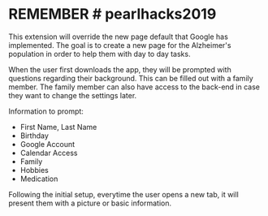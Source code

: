 <h1> REMEMBER # pearlhacks2019 </h1>
<p> This extension will override the new page default that Google has implemented. The goal is to create a new page for the Alzheimer's population in order to help them with day to day tasks. </p>
<p> When the user first downloads the app, they will be prompted with questions regarding their background. This can be filled out with a family member. The family member can also have access to the back-end in case they want to change the settings later. </p>
<p> Information to prompt: </p>
<ul>
  <li>First Name, Last Name</li>
  <li>Birthday</li>
  <li>Google Account</li>
  <li>Calendar Access</li>
  <li>Family</li>
  <li>Hobbies</li>
  <li>Medication</li>
</ul>
<p> Following the initial setup, everytime the user opens a new tab, it will present them with a picture or basic information. </p>

